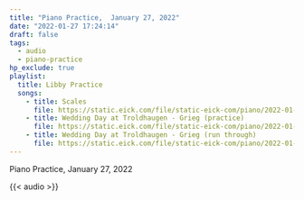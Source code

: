```yaml
---
title: "Piano Practice,  January 27, 2022"
date: "2022-01-27 17:24:14"
draft: false
tags:
  - audio
  - piano-practice
hp_exclude: true
playlist:
  title: Libby Practice
  songs:
    - title: Scales
      file: https://static.eick.com/file/static-eick-com/piano/2022-01-27-001.mp3
    - title: Wedding Day at Troldhaugen - Grieg (practice)
      file: https://static.eick.com/file/static-eick-com/piano/2022-01-27-002.mp3
    - title: Wedding Day at Troldhaugen - Grieg (run through)
      file: https://static.eick.com/file/static-eick-com/piano/2022-01-27-003.mp3
---
```


Piano Practice, January 27, 2022

<!--more-->

{{< audio >}}
